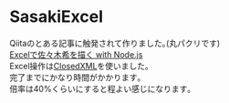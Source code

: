 # SasakiExcel

Qiitaのとある記事に触発されて作りました｡(丸パクリです)  
[Excelで佐々木希を描く with Node.js](http://qiita.com/Algebra_nobu/items/33781129460eb0338b1b "Title")  
Excel操作は[ClosedXML](https://closedxml.codeplex.com "Title")を使いました｡  
完了までにかなり時間がかかります｡  
倍率は40%くらいにすると程よい感じになります｡
